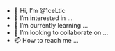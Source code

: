 - 👋 Hi, I’m @1ceLtic
- 👀 I’m interested in ...
- 🌱 I’m currently learning ...
- 💞️ I’m looking to collaborate on ...
- 📫 How to reach me ...

<!---
1ceLtic/1ceLtic is a ✨ special ✨ repository because its `README.md` (this file) appears on your GitHub profile.
You can click the Preview link to take a look at your changes.
--->
